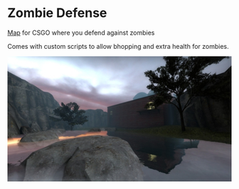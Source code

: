 # Zombie Defense
[Map](https://steamcommunity.com/sharedfiles/filedetails/?id=668614280) for CSGO where you defend against zombies

Comes with custom scripts to allow bhopping and extra health for zombies.

![Screenshot](screenshot.jpg)


